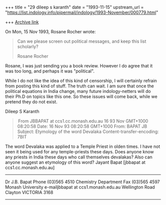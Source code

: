 +++
title = "29 dileep s karanth"
date = "1993-11-15"
upstream_url = "https://list.indology.info/pipermail/indology/1993-November/000779.html"

+++
[Archive link](https://list.indology.info/pipermail/indology/1993-November/000779.html)



On Mon, 15 Nov 1993, Rosane Rocher wrote:

> Can we please screen out political messages, and keep this list 
> scholarly? 
> 
> Rosane Rocher


Rosane, I was just sending you a book review. However I do agree that it
was too long, and perhaps it was "political". 

While I do not like the idea of this kind of censorship, I will certainly
refrain from posting this kind of stuff. The truth can wait. I am sure
that once the political equations in India change, many future
indology-netters will do their Ph.D on topics like this one. So these
issues will come back, while we pretend they do not exist.

Dileep S Karanth





> From JBBAPAT at ccs1.cc.monash.edu.au 16 93 Nov GMT+1000 08:20:58
Date: 16 Nov 93 08:20:58 GMT+1000
From: BAPAT JB <JBBAPAT at ccs1.cc.monash.edu.au>
Subject: Etymology of the word Devalaka
Content-transfer-encoding: 7BIT

The word Devalaka was applied to a Temple Priest in olden times. I
have not seen it being used for any temple-priests these days. Does
anyone know any priests in India these days who call themselves
devalakas? Also can anyone suggest an etymology of this word?
Jayant Bapat [jbbapat at ccs1.cc.monash.edu.au]
____________________________________________________________________
Dr J.B. Bapat                                     Phone (03)565 4510
Chemistry Department                              Fax   (03)565 4597
Monash University                   e-mailjbbapat at ccs1.monash.edu.au
Wellington Road
Clayton  VICTORIA  3168
___________________________________________________________________





